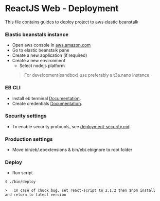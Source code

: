 # ReactJS Web - Deployment

This file contains guides to deploy project to aws elastic beanstalk

### Elastic beanstalk instance

-   Open aws console in [aws.amazon.com](https://aws.amazon.com)
-   Go to elastic beanstalk pane
-   Create a new application (if required)
-   Create a new environment
    -   Select nodejs platform
    >   For development(sandbox)  use preferably a t3a.nano instance
   
### EB CLI

-   Install eb terminal [Documentation](https://docs.aws.amazon.com/es_es/elasticbeanstalk/latest/dg/eb-cli3-install.html).
-   Create credentials [Documentation](https://docs.aws.amazon.com/es_es/general/latest/gr/managing-aws-access-keys.html).

### Security settings

-   To enable security protocols, see [deployment-security.md](./deployment-security.md).

### Production settings

-   Move bin/eb/.ebextensions & bin/eb/.ebignore to root folder

### Deploy

-   Run script
```bash
$ ./bin/deploy
```
    >   In case of chuck bug, set react-script to 2.1.2 then $npm install and return to latest version